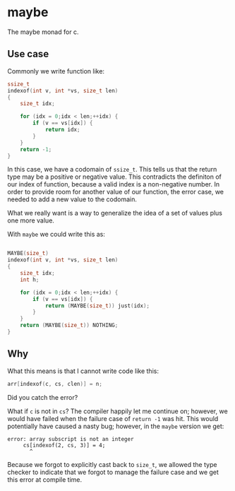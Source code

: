 # maybe


The maybe monad for c.

## Use case

Commonly we write function like:

```c
ssize_t
indexof(int v, int *vs, size_t len)
{
    size_t idx;

    for (idx = 0;idx < len;++idx) {
        if (v == vs[idx]) {
            return idx;
        }
    }
    return -1;
}

```

In this case, we have a codomain of `ssize_t`. This tells us that the return
type may be a positive or negative value. This contradicts the definiton of our
index of function, because a valid index is a non-negative number. In order to
provide room for another value of our function, the error case, we needed to
add a new value to the codomain.

What we really want is a way to generalize the idea of a set of values plus one
more value.

With `maybe` we could write this as:

```c

MAYBE(size_t)
indexof(int v, int *vs, size_t len)
{
    size_t idx;
    int h;

    for (idx = 0;idx < len;++idx) {
        if (v == vs[idx]) {
            return (MAYBE(size_t)) just(idx);
        }
    }
    return (MAYBE(size_t)) NOTHING;
}
```

## Why

What this means is that I cannot write code like this:


```c
arr[indexof(c, cs, clen)] = n;
```

Did you catch the error?

What if `c` is not in `cs`? The compiler happily let me continue on; however,
we would have failed when the failure case of `return -1` was hit. This would
potentially have caused a nasty bug; however, in the `maybe` version we get:

```
error: array subscript is not an integer
     cs[indexof(2, cs, 3)] = 4;
       ^
```

Because we forgot to explicitly cast back to `size_t`, we allowed the type
checker to indicate that we forgot to manage the failure case and we get this
error at compile time.
